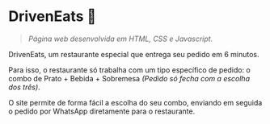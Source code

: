 # **DrivenEats** 🍔
>_Página web desenvolvida em HTML, CSS  e Javascript._

DrivenEats, um restaurante especial que entrega seu pedido em 6 minutos.
>
Para isso, o restaurante só trabalha com um tipo específico de pedido: o combo de Prato + Bebida + Sobremesa _(Pedido só fecha com a escolha dos três)_.
> 
O site permite de forma fácil a escolha do seu combo, enviando em seguida o pedido por WhatsApp diretamente para o restaurante.

